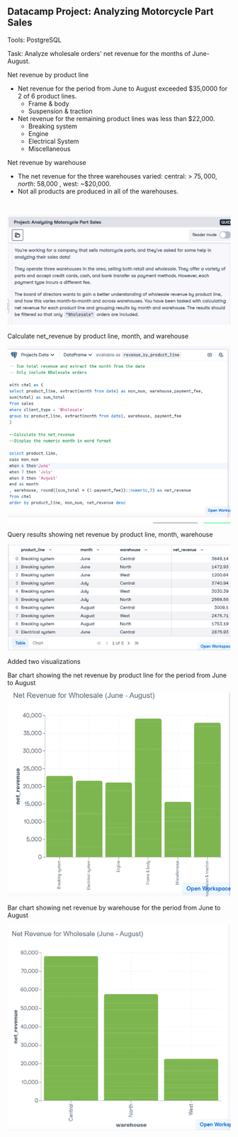 ## Datacamp Project:  Analyzing Motorcycle Part Sales

Tools:  PostgreSQL

Task:  Analyze wholesale orders' net revenue for the months of June-August.</p>

Net revenue by product line  
* Net revenue for the period from June to August exceeded $35,0000 for 2 of 6 product lines.
  *   Frame & body
  *   Suspension & traction
* Net revenue for the remaining product lines was less than $22,000.
  * Breaking system
  * Engine
  * Electrical System
  * Miscellaneous

Net revenue by warehouse
  * The net revenue for the three warehouses varied: central: > $75,000, north: ~$58,000  , west: ~$20,000.
  * Not all products are produced in all of the warehouses.

<br>

![project description](https://github.com/Sarah269/glowing-dollop/blob/main/Motorcycle%20Sales/Motorcycle_project%20description.png)

<p>Calculate net_revenue by product line, month, and warehouse </p>

![Query](https://github.com/Sarah269/glowing-dollop/blob/main/Motorcycle%20Sales/Motorcycle_Query.png)

<p> Query results showing net revenue by product line, month, warehouse</p>

![Net revenue](https://github.com/Sarah269/glowing-dollop/blob/main/Motorcycle%20Sales/Motorcycle_FinalResults.png)

<p> Added two visualizations</p>
<p> Bar chart showing the net revenue by product line for the period from June to August</p>

![Bar Chart net revenue by product line](https://github.com/Sarah269/glowing-dollop/blob/main/Motorcycle%20Sales/Motorcycle_Graph.png)

<p>Bar chart showing net revenue by warehouse for the period from June to August</p>

![Bar Chart net revenue by warehouse](https://github.com/Sarah269/glowing-dollop/blob/main/Motorcycle%20Sales/Motorcycle_WarehouseGraph.png)





